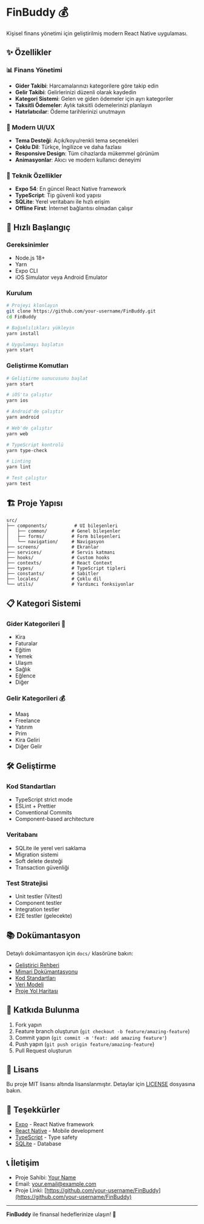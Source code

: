 # FinBuddy 💰

Kişisel finans yönetimi için geliştirilmiş modern React Native uygulaması.

## ✨ Özellikler

### 📊 Finans Yönetimi
- **Gider Takibi**: Harcamalarınızı kategorilere göre takip edin
- **Gelir Takibi**: Gelirlerinizi düzenli olarak kaydedin
- **Kategori Sistemi**: Gelen ve giden ödemeler için ayrı kategoriler
- **Taksitli Ödemeler**: Aylık taksitli ödemelerinizi planlayın
- **Hatırlatıcılar**: Ödeme tarihlerinizi unutmayın

### 🎨 Modern UI/UX
- **Tema Desteği**: Açık/koyu/renkli tema seçenekleri
- **Çoklu Dil**: Türkçe, İngilizce ve daha fazlası
- **Responsive Design**: Tüm cihazlarda mükemmel görünüm
- **Animasyonlar**: Akıcı ve modern kullanıcı deneyimi

### 📱 Teknik Özellikler
- **Expo 54**: En güncel React Native framework
- **TypeScript**: Tip güvenli kod yapısı
- **SQLite**: Yerel veritabanı ile hızlı erişim
- **Offline First**: İnternet bağlantısı olmadan çalışır

## 🚀 Hızlı Başlangıç

### Gereksinimler
- Node.js 18+
- Yarn
- Expo CLI
- iOS Simulator veya Android Emulator

### Kurulum
```bash
# Projeyi klonlayın
git clone https://github.com/your-username/FinBuddy.git
cd FinBuddy

# Bağımlılıkları yükleyin
yarn install

# Uygulamayı başlatın
yarn start
```

### Geliştirme Komutları
```bash
# Geliştirme sunucusunu başlat
yarn start

# iOS'ta çalıştır
yarn ios

# Android'de çalıştır
yarn android

# Web'de çalıştır
yarn web

# TypeScript kontrolü
yarn type-check

# Linting
yarn lint

# Test çalıştır
yarn test
```

## 🏗️ Proje Yapısı

```
src/
├── components/          # UI bileşenleri
│   ├── common/         # Genel bileşenler
│   ├── forms/          # Form bileşenleri
│   └── navigation/     # Navigasyon
├── screens/            # Ekranlar
├── services/           # Servis katmanı
├── hooks/              # Custom hooks
├── contexts/           # React Context
├── types/              # TypeScript tipleri
├── constants/          # Sabitler
├── locales/            # Çoklu dil
└── utils/              # Yardımcı fonksiyonlar
```

## 📋 Kategori Sistemi

### Gider Kategorileri 💸
- Kira
- Faturalar
- Eğitim
- Yemek
- Ulaşım
- Sağlık
- Eğlence
- Diğer

### Gelir Kategorileri 💰
- Maaş
- Freelance
- Yatırım
- Prim
- Kira Geliri
- Diğer Gelir

## 🛠️ Geliştirme

### Kod Standartları
- TypeScript strict mode
- ESLint + Prettier
- Conventional Commits
- Component-based architecture

### Veritabanı
- SQLite ile yerel veri saklama
- Migration sistemi
- Soft delete desteği
- Transaction güvenliği

### Test Stratejisi
- Unit testler (Vitest)
- Component testler
- Integration testler
- E2E testler (gelecekte)

## 📚 Dokümantasyon

Detaylı dokümantasyon için `docs/` klasörüne bakın:

- [Geliştirici Rehberi](docs/DEVELOPMENT_GUIDE.md)
- [Mimari Dokümantasyonu](docs/ARCHITECTURE.md)
- [Kod Standartları](docs/CODING_STANDARDS.md)
- [Veri Modeli](docs/DATA_MODEL.md)
- [Proje Yol Haritası](docs/ROADMAP.md)

## 🤝 Katkıda Bulunma

1. Fork yapın
2. Feature branch oluşturun (`git checkout -b feature/amazing-feature`)
3. Commit yapın (`git commit -m 'feat: add amazing feature'`)
4. Push yapın (`git push origin feature/amazing-feature`)
5. Pull Request oluşturun

## 📄 Lisans

Bu proje MIT lisansı altında lisanslanmıştır. Detaylar için [LICENSE](LICENSE) dosyasına bakın.

## 🙏 Teşekkürler

- [Expo](https://expo.dev/) - React Native framework
- [React Native](https://reactnative.dev/) - Mobile development
- [TypeScript](https://www.typescriptlang.org/) - Type safety
- [SQLite](https://www.sqlite.org/) - Database

## 📞 İletişim

- Proje Sahibi: [Your Name](https://github.com/your-username)
- Email: your.email@example.com
- Proje Linki: [https://github.com/your-username/FinBuddy](https://github.com/your-username/FinBuddy)

---

**FinBuddy** ile finansal hedeflerinize ulaşın! 🎯
